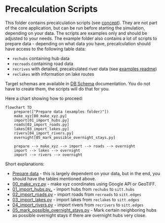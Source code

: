# Precalculation Scripts

This folder contains precalculation scripts (see [concept](../readmes/concept.md)). They are not part of the core
application, but can be run before starting the simulation, depending on your data. The scripts are examples only and
should be adjusted to your needs. The example folder also contains a lot of scripts to prepare data - depending on what
data you have, precalculation should have access to the following table data:

* `rechubs` containing hub data
* `recroads` containing road data
* `recrives` with detailed, precalculated river data (see [examples readme](../examples/README.md))
* `reclakes` with information on lake routes

Target schemas are available in [DB Schema](../readmes/database_schema.sql) documentation. You do not have to create
them, the scripts will do that for you.

Here a chart showing how to proceed:

```mermaid
flowchart TD
    prepare(["Prepare data (examples folder)"])
    make_xyz[00_make_xyz.py]
    import[01_import_hubs.py]
    roads[02_import_roads.py]
    lakes[03_import_lakes.py]
    rivers[04_import_rivers.py]
    overnight[05_mark_possible_overnight_stays.py]
    
    prepare --> make_xyz --> import --> roads --> overnight
    import --> lakes --> overnight
    import --> rivers --> overnight
```

Short explanations:

* [Prepare data](../examples/README.md) - this is largely dependent on your data, but in the end, you should have the
  tables mentioned above.
* [00_make_xyz.py](00_make_xyz.py) - make xyz coordinates using Google API or GeoTIFF.
* [01_import_hubs.py_](01_import_hubs.py) - import hubs from `rechubs` to `sitt.hubs`
* [02_import_roads.py](02_import_roads.py) - import roads from `recroads` to `sitt.edges`
* [03_import_lakes.py](03_import_lakes.py) - import lakes from `reclakes` to `sitt.edges`
* [04_import_rivers.py](04_import_rivers.py) - import rivers from `recrivers` to `sitt.edges`
* [05_mark_possible_overnight_stays.py](05_mark_possible_overnight_stays.py) - Mark certain neighboring hubs as possible
  overnight stays if there are overnight hubs very close.
